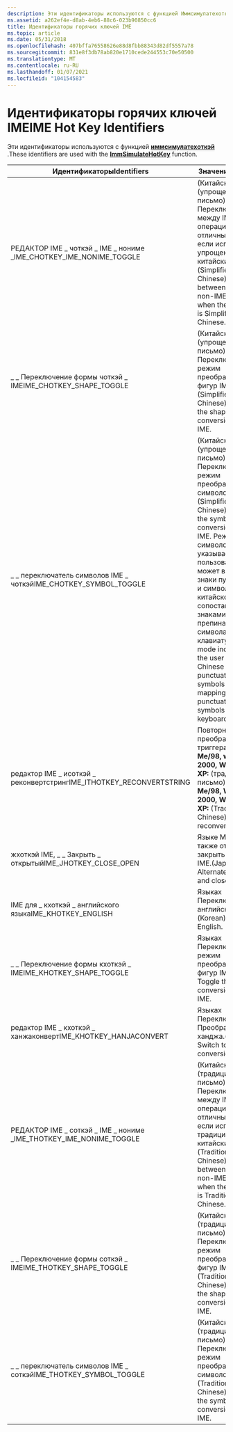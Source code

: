 ```yaml
---
description: Эти идентификаторы используются с функцией Иммсимулатехоткэй.
ms.assetid: a262ef4e-d8ab-4eb6-88c6-023b90850cc6
title: Идентификаторы горячих ключей IME
ms.topic: article
ms.date: 05/31/2018
ms.openlocfilehash: 407bffa76558626e88d8fbb88343d82df5557a78
ms.sourcegitcommit: 831e8f3db78ab820e1710cede244553c70e50500
ms.translationtype: MT
ms.contentlocale: ru-RU
ms.lasthandoff: 01/07/2021
ms.locfileid: "104154583"
---
```

# <a name="ime-hot-key-identifiers"></a><span data-ttu-id="9e296-103">Идентификаторы горячих ключей IME</span><span class="sxs-lookup"><span data-stu-id="9e296-103">IME Hot Key Identifiers</span></span>

<span data-ttu-id="9e296-104">Эти идентификаторы используются с функцией [**иммсимулатехоткэй**](/windows/desktop/api/Imm/nf-imm-immsimulatehotkey) .</span><span class="sxs-lookup"><span data-stu-id="9e296-104">These identifiers are used with the [**ImmSimulateHotKey**](/windows/desktop/api/Imm/nf-imm-immsimulatehotkey) function.</span></span>



| <span data-ttu-id="9e296-105">Идентификаторы</span><span class="sxs-lookup"><span data-stu-id="9e296-105">Identifiers</span></span>                       | <span data-ttu-id="9e296-106">Значение</span><span class="sxs-lookup"><span data-stu-id="9e296-106">Meaning</span></span>                                                                                                                                                                                                 |
|-----------------------------------|---------------------------------------------------------------------------------------------------------------------------------------------------------------------------------------------------------|
| <span data-ttu-id="9e296-107">РЕДАКТОР IME \_ чоткэй \_ IME \_ нониме \_</span><span class="sxs-lookup"><span data-stu-id="9e296-107">IME\_CHOTKEY\_IME\_NONIME\_TOGGLE</span></span> | <span data-ttu-id="9e296-108">(Китайский (упрощенное письмо)) Переключение между IME и операциями, отличными от IME, если используется упрощенный китайский язык.</span><span class="sxs-lookup"><span data-stu-id="9e296-108">(Simplified Chinese) Toggle between IME and non-IME operation when the language is Simplified Chinese.</span></span>                                                                                                  |
| <span data-ttu-id="9e296-109">\_ \_ Переключение формы чоткэй \_ IME</span><span class="sxs-lookup"><span data-stu-id="9e296-109">IME\_CHOTKEY\_SHAPE\_TOGGLE</span></span>       | <span data-ttu-id="9e296-110">(Китайский (упрощенное письмо)) Переключить режим преобразования фигур IME.</span><span class="sxs-lookup"><span data-stu-id="9e296-110">(Simplified Chinese) Toggle the shape conversion mode of IME.</span></span>                                                                                                                                           |
| <span data-ttu-id="9e296-111">\_ \_ переключатель символов IME \_ чоткэй</span><span class="sxs-lookup"><span data-stu-id="9e296-111">IME\_CHOTKEY\_SYMBOL\_TOGGLE</span></span>      | <span data-ttu-id="9e296-112">(Китайский (упрощенное письмо)) Переключите режим преобразования символов IME.</span><span class="sxs-lookup"><span data-stu-id="9e296-112">(Simplified Chinese) Toggle the symbol conversion mode of IME.</span></span> <span data-ttu-id="9e296-113">Режим символов указывает, что пользователь может вводить знаки пунктуации и символы китайского языка, сопоставленные с знаками препинания и символами на клавиатуре.</span><span class="sxs-lookup"><span data-stu-id="9e296-113">Symbol mode indicates that the user can input Chinese punctuation and symbols by mapping to the punctuation and symbols on the keyboard.</span></span> |
| <span data-ttu-id="9e296-114">редактор IME \_ исоткэй \_ реконвертстринг</span><span class="sxs-lookup"><span data-stu-id="9e296-114">IME\_ITHOTKEY\_RECONVERTSTRING</span></span>    | <span data-ttu-id="9e296-115">Повторное преобразование триггера **Windows Me/98, windows 2000, Windows XP:** (традиционное письмо).</span><span class="sxs-lookup"><span data-stu-id="9e296-115">**Windows Me/98, Windows 2000, Windows XP:** (Traditional Chinese) Trigger reconversion.</span></span>                                                                                                                |
| <span data-ttu-id="9e296-116">жхоткэй IME, \_ \_ Закрыть \_ открытый</span><span class="sxs-lookup"><span data-stu-id="9e296-116">IME\_JHOTKEY\_CLOSE\_OPEN</span></span>         | <span data-ttu-id="9e296-117">Языке Можно также открыть и закрыть редактор IME.</span><span class="sxs-lookup"><span data-stu-id="9e296-117">(Japanese) Alternately open and close the IME.</span></span>                                                                                                                                                          |
| <span data-ttu-id="9e296-118">IME для \_ кхоткэй \_ английского языка</span><span class="sxs-lookup"><span data-stu-id="9e296-118">IME\_KHOTKEY\_ENGLISH</span></span>             | <span data-ttu-id="9e296-119">Языках Переключитесь на английский язык.</span><span class="sxs-lookup"><span data-stu-id="9e296-119">(Korean) Switch to English.</span></span>                                                                                                                                                                             |
| <span data-ttu-id="9e296-120">\_ \_ Переключение формы кхоткэй \_ IME</span><span class="sxs-lookup"><span data-stu-id="9e296-120">IME\_KHOTKEY\_SHAPE\_TOGGLE</span></span>       | <span data-ttu-id="9e296-121">Языках Переключить режим преобразования фигур IME.</span><span class="sxs-lookup"><span data-stu-id="9e296-121">(Korean) Toggle the shape conversion mode of IME.</span></span>                                                                                                                                                       |
| <span data-ttu-id="9e296-122">редактор IME \_ кхоткэй \_ ханжаконверт</span><span class="sxs-lookup"><span data-stu-id="9e296-122">IME\_KHOTKEY\_HANJACONVERT</span></span>        | <span data-ttu-id="9e296-123">Языках Переключиться на Преобразование ханджа.</span><span class="sxs-lookup"><span data-stu-id="9e296-123">(Korean) Switch to Hanja conversion.</span></span>                                                                                                                                                                    |
| <span data-ttu-id="9e296-124">РЕДАКТОР IME \_ соткэй \_ IME \_ нониме \_</span><span class="sxs-lookup"><span data-stu-id="9e296-124">IME\_THOTKEY\_IME\_NONIME\_TOGGLE</span></span> | <span data-ttu-id="9e296-125">(Китайский (традиционное письмо) Переключение между IME и операциями, отличными от IME, если используется традиционный китайский язык.</span><span class="sxs-lookup"><span data-stu-id="9e296-125">(Traditional Chinese) Toggle between IME and non-IME operation when the language is Traditional Chinese.</span></span>                                                                                                |
| <span data-ttu-id="9e296-126">\_ \_ Переключение формы соткэй \_ IME</span><span class="sxs-lookup"><span data-stu-id="9e296-126">IME\_THOTKEY\_SHAPE\_TOGGLE</span></span>       | <span data-ttu-id="9e296-127">(Китайский (традиционное письмо) Переключить режим преобразования фигур IME.</span><span class="sxs-lookup"><span data-stu-id="9e296-127">(Traditional Chinese) Toggle the shape conversion mode of IME.</span></span>                                                                                                                                          |
| <span data-ttu-id="9e296-128">\_ \_ переключатель символов IME \_ соткэй</span><span class="sxs-lookup"><span data-stu-id="9e296-128">IME\_THOTKEY\_SYMBOL\_TOGGLE</span></span>      | <span data-ttu-id="9e296-129">(Китайский (традиционное письмо) Переключите режим преобразования символов IME.</span><span class="sxs-lookup"><span data-stu-id="9e296-129">(Traditional Chinese) Toggle the symbol conversion mode of IME.</span></span>                                                                                                                                         |



 

 

 



